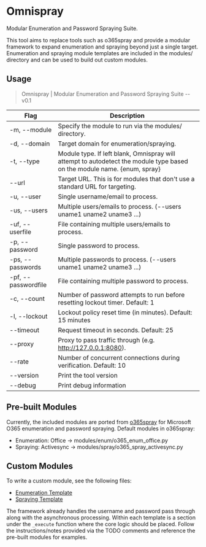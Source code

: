 # Omnispray

Modular Enumeration and Password Spraying Suite.

This tool aims to replace tools such as o365spray and provide a modular framework to expand enumeration and spraying beyond just a single target. Enumeration and spraying module templates are included in the modules/ directory and can be used to build out custom modules.

## Usage

> Omnispray | Modular Enumeration and Password Spraying Suite -- v0.1

| Flag         | Description                                                                                                  |
|--------------|--------------------------------------------------------------------------------------------------------------|
| -m, --module | Specify the module to run via the modules/ directory.                                                        |
| -d, --domain | Target domain for enumeration/spraying.                                                                      |
| -t, --type   | Module type. If left blank, Omnispray will attempt to autodetect the module type based on the module name. {enum, spray} |
| --url        | Target URL. This is for modules that don't use a standard URL for targeting.                                 |
| -u, --user   | Single username/email to process.                                                                            |
| -us, --users | Multiple users/emails to process. (--users uname1 uname2 uname3 ...)                                         |
| -uf, --userfile  | File containing multiple users/emails to process.                                                        |
| -p, --password   | Single password to process.                                                                              |
| -ps, --passwords | Multiple passwords to process. (--users uname1 uname2 uname3 ...)                                        |
| -pf, --passwordfile | File containing multiple password to process.                                                         |
| -c, --count   | Number of password attempts to run before resetting lockout timer. Default: 1                               |
| -l, --lockout | Lockout policy reset time (in minutes). Default: 15 minutes                                                 |
| --timeout     | Request timeout in seconds. Default: 25                                                                     |
| --proxy       | Proxy to pass traffic through (e.g. http://127.0.0.1:8080).                                                 |
| --rate        | Number of concurrent connections during verification. Default: 10                                           |
| --version     | Print the tool version                                                                                      |
| --debug       | Print debug information                                                                                     |

## Pre-built Modules

Currently, the included modules are ported from [o365spray](https://github.com/0xZDH/o365spray) for Microsoft O365 enumeration and password spraying. Default modules in o365spray:
* Enumeration: Office -> modules/enum/o365_enum_office.py
* Spraying: Activesync -> modules/spray/o365_spray_activesync.py

## Custom Modules

To write a custom module, see the following files:
* [Enumeration Template](modules/__enum_template__.py)
* [Spraying Template](modules/__spray_template__.py)

The framework already handles the username and password pass through along with the asynchronous processing. Within each template is a section under the `_execute` function where the core logic should be placed. Follow the instructions/notes provided via the TODO comments and reference the pre-built modules for examples.